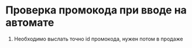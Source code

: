 # Проверка промокода при вводе на автомате
1. Необходимо выслать точно id промокода, нужен потом в продаже